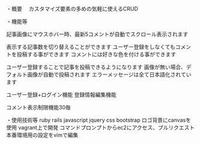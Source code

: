 ・概要
　カスタマイズ要素の多めの気軽に使えるCRUD
 
・機能等

記事画像にマウスホバー時、最新5コメントが自動でスクロール表示されます

表示する記事数を切り替えることができます
ユーザー登録をしなくてもコメントを投稿する事ができます
コメントには好きな色を付ける事ができます

ユーザー登録することで記事を投稿できるようになります
画像が無い場合、デフォルト画像が自動で投稿されます
エラーメッセージは全て日本語化されています

ユーザー登録+ログイン機能
登録情報編集機能

コメント表示制限機能30毎

・使用技術等
ruby rails javascript jquery css bootstrap
ロゴ背景にcanvasを使用
vagrant上で開発
コマンドプロンプトからec2にアクセス、プルリクエスト
本番環境用の設定をvimで編集

